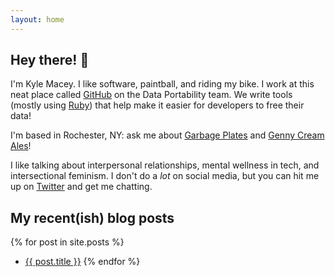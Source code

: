 ```yaml
---
layout: home
---
```


## Hey there! 👋

I'm Kyle Macey. I like software, paintball, and riding my bike. I work at this neat place called [GitHub](https://github.com/about) on the Data Portability team. We write tools (mostly using [Ruby](https://www.ruby-lang.org/)) that help make it easier for developers to free their data!

I'm based in Rochester, NY: ask me about [Garbage Plates](https://www.huffingtonpost.com/2014/02/26/garbage-plate_n_4854514.html) and [Genny Cream Ales](https://www.geneseebeer.com/beer/genesee-cream/)!

I like talking about interpersonal relationships, mental wellness in tech, and intersectional feminism. I don't do a *lot* on social media, but you can hit me up on [Twitter](https://twitter.com/itskylemacey) and get me chatting.


## My recent(ish) blog posts

{% for post in site.posts %}
  - [{{ post.title }}]({{post.url}})
{% endfor %}
